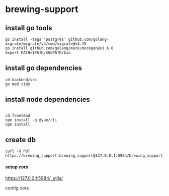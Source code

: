 # brewing-support

## install go tools

```
go install -tags 'postgres' github.com/golang-migrate/migrate/v4/cmd/migrate@v4.15
go install github.com/golang/mock/mockgen@v1.6.0
export PATH=$PATH:$GOPATH/bin

```

## install go dependencies

```
cd backend/src
go mod tidy
```

## install node dependencies

```

cd frontend
npm install -g @vue/cli
npm install

```

## create db

```
curl -X PUT https://brewing_support:brewing_support@127.0.0.1:5984/brewing_support_db
```

#### setup cors
https://127.0.0.1:5984/_utils/

config cors

